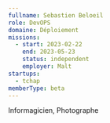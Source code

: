 ```yaml
---
fullname: Sebastien Beloeil
role: DevOPS
domaine: Déploiement
missions:
  - start: 2023-02-22
    end: 2023-05-23
    status: independent
    employer: Malt
startups:
  - tchap
memberType: beta
---
```


Informagicien, Photographe
